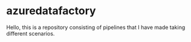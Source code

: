 # azuredatafactory
Hello, this is a repository consisting of pipelines that I have made taking different scenarios.
